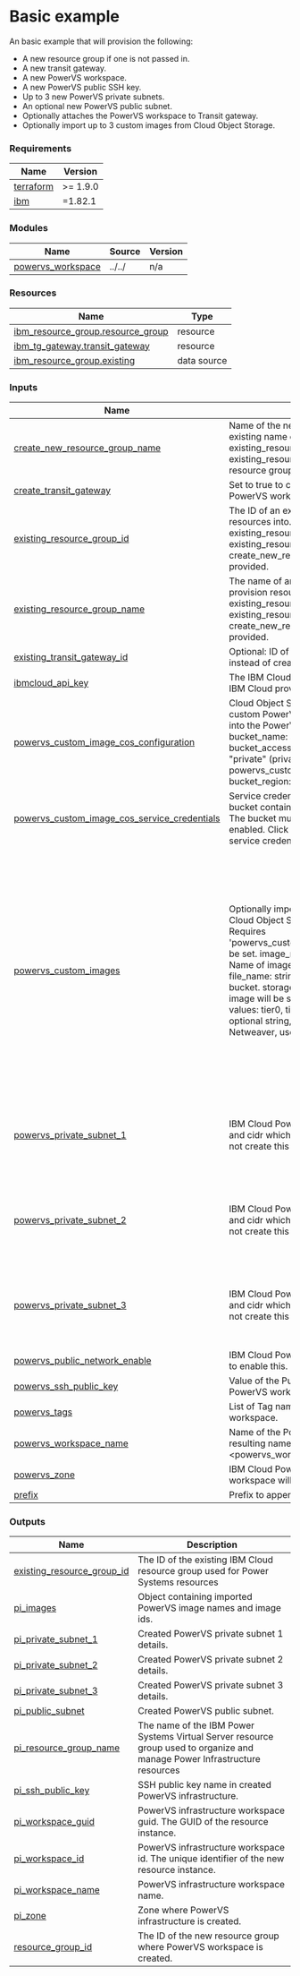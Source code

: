 # Basic example

An basic example that will provision the following:
- A new resource group if one is not passed in.
- A new transit gateway.
- A new PowerVS workspace.
- A new PowerVS public SSH key.
- Up to 3 new PowerVS private subnets.
- An optional new PowerVS public subnet.
- Optionally attaches the PowerVS workspace to Transit gateway.
- Optionally import up to 3 custom images from Cloud Object Storage.

<!-- BEGINNING OF PRE-COMMIT-TERRAFORM DOCS HOOK -->
### Requirements

| Name | Version |
|------|---------|
| <a name="requirement_terraform"></a> [terraform](#requirement\_terraform) | >= 1.9.0 |
| <a name="requirement_ibm"></a> [ibm](#requirement\_ibm) | =1.82.1 |

### Modules

| Name | Source | Version |
|------|--------|---------|
| <a name="module_powervs_workspace"></a> [powervs\_workspace](#module\_powervs\_workspace) | ../../ | n/a |

### Resources

| Name | Type |
|------|------|
| [ibm_resource_group.resource_group](https://registry.terraform.io/providers/IBM-Cloud/ibm/1.82.1/docs/resources/resource_group) | resource |
| [ibm_tg_gateway.transit_gateway](https://registry.terraform.io/providers/IBM-Cloud/ibm/1.82.1/docs/resources/tg_gateway) | resource |
| [ibm_resource_group.existing](https://registry.terraform.io/providers/IBM-Cloud/ibm/1.82.1/docs/data-sources/resource_group) | data source |

### Inputs

| Name | Description | Type | Default | Required |
|------|-------------|------|---------|:--------:|
| <a name="input_create_new_resource_group_name"></a> [create\_new\_resource\_group\_name](#input\_create\_new\_resource\_group\_name) | Name of the new resource group to create if no existing name or ID is provided. If neither existing\_resource\_group\_name nor existing\_resource\_group\_id is provided, a new resource group will be created with this name. | `string` | `null` | no |
| <a name="input_create_transit_gateway"></a> [create\_transit\_gateway](#input\_create\_transit\_gateway) | Set to true to create a Transit Gateway for the PowerVS workspace and attach it. | `bool` | `true` | no |
| <a name="input_existing_resource_group_id"></a> [existing\_resource\_group\_id](#input\_existing\_resource\_group\_id) | The ID of an existing resource group to provision resources into. Only one of existing\_resource\_group\_name or existing\_resource\_group\_id or create\_new\_resource\_group\_name should be provided. | `string` | `null` | no |
| <a name="input_existing_resource_group_name"></a> [existing\_resource\_group\_name](#input\_existing\_resource\_group\_name) | The name of an existing resource group to provision resources into. Only one of existing\_resource\_group\_name or existing\_resource\_group\_id or create\_new\_resource\_group\_name should be provided. | `string` | `null` | no |
| <a name="input_existing_transit_gateway_id"></a> [existing\_transit\_gateway\_id](#input\_existing\_transit\_gateway\_id) | Optional: ID of an existing Transit Gateway to use instead of creating a new one | `string` | `null` | no |
| <a name="input_ibmcloud_api_key"></a> [ibmcloud\_api\_key](#input\_ibmcloud\_api\_key) | The IBM Cloud API Key used to authenticate the IBM Cloud provider. | `string` | n/a | yes |
| <a name="input_powervs_custom_image_cos_configuration"></a> [powervs\_custom\_image\_cos\_configuration](#input\_powervs\_custom\_image\_cos\_configuration) | Cloud Object Storage bucket containing the custom PowerVS images. Images will be imported into the PowerVS Workspace.<br/>      bucket\_name: string, name of the COS bucket<br/>      bucket\_access: string, possible values: "public", "private" (private requires powervs\_custom\_image\_cos\_service\_credentials)<br/>      bucket\_region: string, COS bucket region | <pre>object({<br/>    bucket_name   = string<br/>    bucket_access = string<br/>    bucket_region = string<br/>  })</pre> | <pre>{<br/>  "bucket_access": "",<br/>  "bucket_name": "",<br/>  "bucket_region": ""<br/>}</pre> | no |
| <a name="input_powervs_custom_image_cos_service_credentials"></a> [powervs\_custom\_image\_cos\_service\_credentials](#input\_powervs\_custom\_image\_cos\_service\_credentials) | Service credentials for the Cloud Object Storage bucket containing the custom PowerVS images. The bucket must have HMAC credentials enabled. Click [here](https://cloud.ibm.com/docs/cloud-object-storage?topic=cloud-object-storage-service-credentials) for a json example of a service credential. | `string` | `null` | no |
| <a name="input_powervs_custom_images"></a> [powervs\_custom\_images](#input\_powervs\_custom\_images) | Optionally import up to three custom images from Cloud Object Storage into PowerVS workspace. Requires 'powervs\_custom\_image\_cos\_configuration' to be set. image\_name: string, must be unique. Name of image inside PowerVS workspace. file\_name: string, object key of image inside COS bucket. storage\_tier: string, storage tier which image will be stored in after import. Supported values: tier0, tier1, tier3, tier5k. sap\_type: optional string, Supported values: null, Hana, Netweaver, use null for non-SAP image. | <pre>object({<br/>    powervs_custom_image1 = object({<br/>      image_name   = string<br/>      file_name    = string<br/>      storage_tier = string<br/>      sap_type     = optional(string)<br/>    }),<br/>    powervs_custom_image2 = object({<br/>      image_name   = string<br/>      file_name    = string<br/>      storage_tier = string<br/>      sap_type     = optional(string)<br/>    }),<br/>    powervs_custom_image3 = object({<br/>      image_name   = string<br/>      file_name    = string<br/>      storage_tier = string<br/>      sap_type     = optional(string)<br/>    })<br/>  })</pre> | <pre>{<br/>  "powervs_custom_image1": {<br/>    "file_name": "",<br/>    "image_name": "",<br/>    "sap_type": null,<br/>    "storage_tier": ""<br/>  },<br/>  "powervs_custom_image2": {<br/>    "file_name": "",<br/>    "image_name": "",<br/>    "sap_type": null,<br/>    "storage_tier": ""<br/>  },<br/>  "powervs_custom_image3": {<br/>    "file_name": "",<br/>    "image_name": "",<br/>    "sap_type": null,<br/>    "storage_tier": ""<br/>  }<br/>}</pre> | no |
| <a name="input_powervs_private_subnet_1"></a> [powervs\_private\_subnet\_1](#input\_powervs\_private\_subnet\_1) | IBM Cloud PowerVS first private subnet name and cidr which will be created. Set value to null to not create this subnet. | <pre>object({<br/>    name          = string<br/>    cidr          = string<br/>    advertise     = optional(string)<br/>    arp_broadcast = optional(string)<br/>  })</pre> | <pre>{<br/>  "cidr": "10.51.0.0/24",<br/>  "name": "sub_1"<br/>}</pre> | no |
| <a name="input_powervs_private_subnet_2"></a> [powervs\_private\_subnet\_2](#input\_powervs\_private\_subnet\_2) | IBM Cloud PowerVS second private subnet name and cidr which will be created. Set value to null to not create this subnet. | <pre>object({<br/>    name          = string<br/>    cidr          = string<br/>    advertise     = optional(string)<br/>    arp_broadcast = optional(string)<br/>  })</pre> | <pre>{<br/>  "cidr": "",<br/>  "name": ""<br/>}</pre> | no |
| <a name="input_powervs_private_subnet_3"></a> [powervs\_private\_subnet\_3](#input\_powervs\_private\_subnet\_3) | IBM Cloud PowerVS second private subnet name and cidr which will be created. Set value to null to not create this subnet. | <pre>object({<br/>    name          = string<br/>    cidr          = string<br/>    advertise     = optional(string)<br/>    arp_broadcast = optional(string)<br/>  })</pre> | <pre>{<br/>  "cidr": "",<br/>  "name": ""<br/>}</pre> | no |
| <a name="input_powervs_public_network_enable"></a> [powervs\_public\_network\_enable](#input\_powervs\_public\_network\_enable) | IBM Cloud PowerVS Public Network. Set to true to enable this. | `bool` | `false` | no |
| <a name="input_powervs_ssh_public_key"></a> [powervs\_ssh\_public\_key](#input\_powervs\_ssh\_public\_key) | Value of the Public SSH key to create inside the PowerVS workspace. | `string` | n/a | yes |
| <a name="input_powervs_tags"></a> [powervs\_tags](#input\_powervs\_tags) | List of Tag names for IBM Cloud PowerVS workspace. | `list(string)` | `[]` | no |
| <a name="input_powervs_workspace_name"></a> [powervs\_workspace\_name](#input\_powervs\_workspace\_name) | Name of the PowerVS workspace to create. The resulting name will be <prefix>-<powervs\_workspace\_name>. | `string` | `"powervs-workspace"` | no |
| <a name="input_powervs_zone"></a> [powervs\_zone](#input\_powervs\_zone) | IBM Cloud PowerVS zone where the PowerVS workspace will be created. | `string` | n/a | yes |
| <a name="input_prefix"></a> [prefix](#input\_prefix) | Prefix to append to all resources. | `string` | n/a | yes |

### Outputs

| Name | Description |
|------|-------------|
| <a name="output_existing_resource_group_id"></a> [existing\_resource\_group\_id](#output\_existing\_resource\_group\_id) | The ID of the existing IBM Cloud resource group used for Power Systems resources |
| <a name="output_pi_images"></a> [pi\_images](#output\_pi\_images) | Object containing imported PowerVS image names and image ids. |
| <a name="output_pi_private_subnet_1"></a> [pi\_private\_subnet\_1](#output\_pi\_private\_subnet\_1) | Created PowerVS private subnet 1 details. |
| <a name="output_pi_private_subnet_2"></a> [pi\_private\_subnet\_2](#output\_pi\_private\_subnet\_2) | Created PowerVS private subnet 2 details. |
| <a name="output_pi_private_subnet_3"></a> [pi\_private\_subnet\_3](#output\_pi\_private\_subnet\_3) | Created PowerVS private subnet 3 details. |
| <a name="output_pi_public_subnet"></a> [pi\_public\_subnet](#output\_pi\_public\_subnet) | Created PowerVS public subnet. |
| <a name="output_pi_resource_group_name"></a> [pi\_resource\_group\_name](#output\_pi\_resource\_group\_name) | The name of the IBM Power Systems Virtual Server resource group used to organize and manage Power Infrastructure resources |
| <a name="output_pi_ssh_public_key"></a> [pi\_ssh\_public\_key](#output\_pi\_ssh\_public\_key) | SSH public key name in created PowerVS infrastructure. |
| <a name="output_pi_workspace_guid"></a> [pi\_workspace\_guid](#output\_pi\_workspace\_guid) | PowerVS infrastructure workspace guid. The GUID of the resource instance. |
| <a name="output_pi_workspace_id"></a> [pi\_workspace\_id](#output\_pi\_workspace\_id) | PowerVS infrastructure workspace id. The unique identifier of the new resource instance. |
| <a name="output_pi_workspace_name"></a> [pi\_workspace\_name](#output\_pi\_workspace\_name) | PowerVS infrastructure workspace name. |
| <a name="output_pi_zone"></a> [pi\_zone](#output\_pi\_zone) | Zone where PowerVS infrastructure is created. |
| <a name="output_resource_group_id"></a> [resource\_group\_id](#output\_resource\_group\_id) | The ID of the  new resource group where PowerVS workspace is created. |
<!-- END OF PRE-COMMIT-TERRAFORM DOCS HOOK -->
